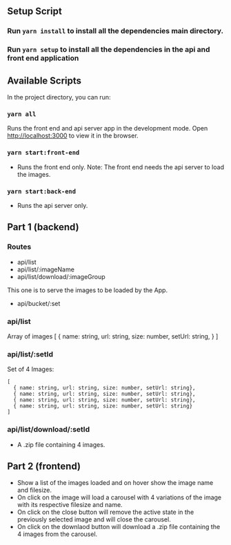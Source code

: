 ## Setup Script
### Run `yarn install` to install all the dependencies main directory.

### Run `yarn setup` to install all the dependencies in the api and front end application
## Available Scripts

In the project directory, you can run:

### `yarn all`

Runs the front end and api server app in the development mode.
Open [http://localhost:3000](http://localhost:3000) to view it in the browser.

### `yarn start:front-end`
- Runs the front end only.
Note: The front end needs the api server to load the images.
### `yarn start:back-end`
- Runs the api server only.
## Part 1 (backend)

### Routes

  - api/list
  - api/list/:imageName
  - api/list/download/:imageGroup

This one is to serve the images to be loaded by the App.
  - api/bucket/:set


### api/list
Array of images [
  {
    name: string,
    url: string,
    size: number,
    setUrl: string,
  }
]

### api/list/:setId

Set of 4 Images:
```
[
  { name: string, url: string, size: number, setUrl: string},
  { name: string, url: string, size: number, setUrl: string},
  { name: string, url: string, size: number, setUrl: string},
  { name: string, url: string, size: number, setUrl: string}
]
```

### api/list/download/:setId
  - A .zip file containing 4 images.

## Part 2 (frontend)

- Show a list of the images loaded and on hover show the image name and filesize.
- On click on the image will load a carousel with 4 variations of the image with its respective filesize and name.
- On click on the close button will remove the active state in the previously selected image and will close the carousel.
- On click on the downlaod button will download a .zip file containing the 4 images from the carousel.